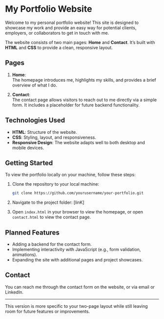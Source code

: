 # My Portfolio Website

Welcome to my personal portfolio website! This site is designed to showcase my work and provide an easy way for potential clients, employers, or collaborators to get in touch with me.

The website consists of two main pages: **Home** and **Contact**. It’s built with **HTML** and **CSS** to provide a clean, responsive layout.

## Pages

1. **Home**:  
   The homepage introduces me, highlights my skills, and provides a brief overview of what I do.
   
2. **Contact**:  
   The contact page allows visitors to reach out to me directly via a simple form. It includes a placeholder for future backend functionality.

## Technologies Used

- **HTML**: Structure of the website.
- **CSS**: Styling, layout, and responsiveness.
- **Responsive Design**: The website adapts well to both desktop and mobile devices.

## Getting Started

To view the portfolio locally on your machine, follow these steps:

1. Clone the repository to your local machine:
   ```bash
   git clone https://github.com/yourusername/your-portfolio.git
   ```

2. Navigate to the project folder:
   [linK]

3. Open `index.html` in your browser to view the homepage, or open `contact.html` to view the contact page.

## Planned Features

- Adding a backend for the contact form.
- Implementing interactivity with JavaScript (e.g., form validation, animations).
- Expanding the site with additional pages and project showcases.

## Contact

You can reach me through the contact form on the website, or via email or LinkedIn.

---

This version is more specific to your two-page layout while still leaving room for future features or improvements.
